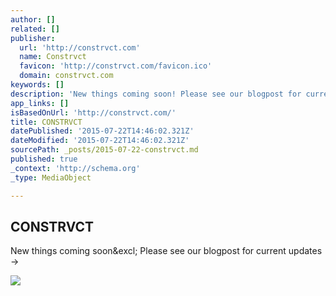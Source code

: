 ```yaml
---
author: []
related: []
publisher:
  url: 'http://constrvct.com'
  name: Constrvct
  favicon: 'http://constrvct.com/favicon.ico'
  domain: constrvct.com
keywords: []
description: 'New things coming soon! Please see our blogpost for current updates →'
app_links: []
isBasedOnUrl: 'http://constrvct.com/'
title: CONSTRVCT
datePublished: '2015-07-22T14:46:02.321Z'
dateModified: '2015-07-22T14:46:02.321Z'
sourcePath: _posts/2015-07-22-constrvct.md
published: true
_context: 'http://schema.org'
_type: MediaObject

---
```

<article style=""><h1>CONSTRVCT</h1><p>New things coming soon&amp;excl; Please see our blogpost for current updates →</p><img src="https://s3.amazonaws.com/constrvct_production/uploads/design/paolostenta/19513/preview/thumb200_preview2089112.png" /></article>